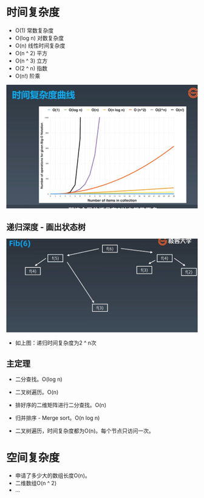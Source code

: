 # 时间复杂度

- O(1) 常数复杂度
- O(log n) 对数复杂度
- O(n) 线性时间复杂度
- O(n ^ 2) 平方
- O(n ^ 3) 立方
- O(2 ^ n) 指数
- O(n!) 阶乘

![](/image/3210bff3ef1666f805b168481a4de73.png)

## 递归深度 - 画出状态树
![](/image/7f38f2415d19c926fef4bb819fe5eeb.png)

- 如上图：递归时间复杂度为2 ^ n次

## 主定理
- 二分查找。O(log n)
- 二叉树遍历。O(n)
- 排好序的二维矩阵进行二分查找。O(n)
- 归并排序 - Merge sort。O(n log n)

- 二叉树遍历，时间复杂度都为O(n)。每个节点只访问一次。

# 空间复杂度

- 申请了多少大的数组长度O(n)。
- 二维数组O(n ^ 2)
- ...